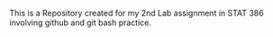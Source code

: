 This is a Repository created for my 2nd Lab assignment in STAT 386 involving github and git bash practice.
